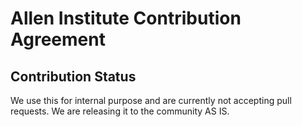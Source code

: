 # Allen Institute Contribution Agreement

## Contribution Status

We use this for internal purpose and are currently not accepting pull requests. We are releasing it to the community AS IS. 
 
<!-- ## Agreement

This document describes the terms under which you may make “Contributions” — 
which may include without limitation, software additions, revisions, bug fixes, configuration changes,
documentation, or any other materials — to any of the projects owned or managed by the Allen Institute.
If you have questions about these terms, please contact us at terms@alleninstitute.org.  

You certify that:

- Your Contributions are either:
    1.	Created in whole or in part by you and you have the right to submit them under the designated license (described below); or
    2.	Based upon previous work that, to the best of your knowledge, is covered under an appropriate open source license and you have the right under that license to submit that work with modifications,whether created in whole or in part by you, under the designated license; or
    3.	Provided directly to you by some other person who certified (1) or (2) and you have not modified them.
- You are granting your Contributions to the Allen Institute under the terms of the Allen Institute Software License (the “designated license”).
- You understand and agree that the Allen Institute projects and your Contributions are public and that 
a record of the Contributions (including all metadata and personal information you submit with them) is 
maintained indefinitely and may be redistributed consistent with the Allen Institute’s mission and the 
Allen Institute Software License (the “designated license”).   -->

